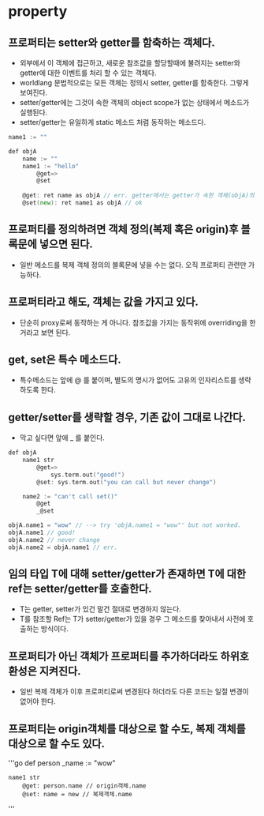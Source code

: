# property

## 프로퍼티는 setter와 getter를 함축하는 객체다.

* 외부에서 이 객체에 접근하고, 새로운 참조값을 할당할때에 불려지는 setter와 getter에 대한 이벤트를 처리 할 수 있는 객체다.
* worldlang 문법적으로는 모든 객체는 정의시 setter, getter를 함축한다. 그렇게 보여진다.
* setter/getter에는 그것이 속한 객체의 object scope가 없는 상태에서 메소드가 실행된다.
* setter/getter는 유일하게 static 메소드 처럼 동작하는 메소드다.

```go
name1 := ""

def objA
    name := ""
    name1 := "hello"
        @get=>
        @set
    
    @get: ret name as objA // err. getter에서는 getter가 속한 객체(objA)의 object scope가 없다.
    @set(new): ret name1 as objA // ok
```

## 프로퍼티를 정의하려면 객체 정의(복제 혹은 origin)후 블록문에 넣으면 된다.

* 일반 메소드를 복제 객체 정의의 블록문에 넣을 수는 없다. 오직 프로퍼티 관련만 가능하다.

## 프로퍼티라고 해도, 객체는 값을 가지고 있다.

* 단순히 proxy로써 동작하는 게 아니다. 참조값을 가지는 동작위에 overriding을 한거라고 보면 된다.

## get, set은 특수 메소드다.

* 특수메소드는 앞에 @ 를 붙이며, 별도의 명시가 없어도 고유의 인자리스트를 생략하도록 한다.

## getter/setter를 생략할 경우, 기존 값이 그대로 나간다.

* 막고 싶다면 앞에 _ 를 붙인다.

```go
def objA
    name1 str
        @get=>
            sys.term.out("good!")
        @set: sys.term.out("you can call but never change")

    name2 := "can't call set()"
        @get
        _@set

objA.name1 = "wow" // --> try 'objA.name1 = "wow"' but not worked.
objA.name1 // good!
objA.name2 // never change
objA.name2 = objA.name1 // err.
```

## 임의 타입 T에 대해 setter/getter가 존재하면 T에 대한 ref는 setter/getter를 호출한다.

* T는 getter, setter가 있건 말건 절대로 변경하지 않는다.
* T를 참조할 Ref는 T가 setter/getter가 있을 경우 그 메소드를 찾아내서 사전에 호출하는 방식이다.

## 프로퍼티가 아닌 객체가 프로퍼티를 추가하더라도 하위호환성은 지켜진다.

* 일반 복제 객체가 이후 프로퍼티로써 변경된다 하더라도 다른 코드는 일절 변경이 없어야 한다.

## 프로퍼티는 origin객체를 대상으로 할 수도, 복제 객체를 대상으로 할 수도 있다.

'''go
def person
    _name := "wow"

    name1 str
        @get: person.name // origin객체.name
        @set: name = new // 복제객체.name
''' 
